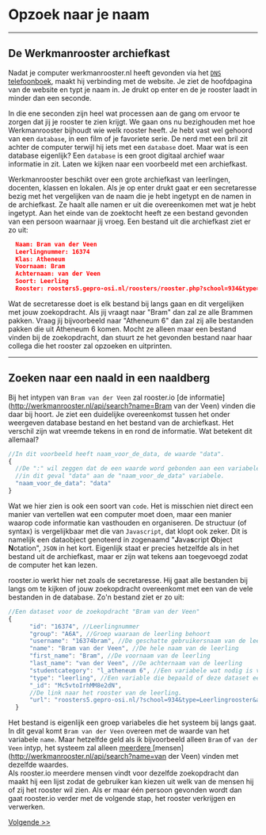 # Opzoek naar je naam
---

## De Werkmanrooster archiefkast

Nadat je computer werkmanrooster.nl heeft gevonden via het [`DNS` telefoonboek](/intypen), maakt hij verbinding met de website. Je ziet de hoofdpagina van de website en typt je naam in. Je drukt op enter en de je rooster laadt in minder dan een seconde.

In die ene seconden zijn heel wat processen aan de gang om ervoor te zorgen dat jij je rooster te zien krijgt. We gaan ons nu bezighouden met hoe Werkmanrooster bijhoudt wie welk rooster heeft. Je hebt vast wel gehoord van een `database`, in een film of je favoriete serie. De nerd met een bril zit achter de computer terwijl hij iets met een `database` doet. Maar wat is een database eigenlijk? Een `database` is een groot digitaal archief waar informatie in zit. Laten we kijken naar een voorbeeld met een archiefkast.

Werkmanrooster beschikt over een grote archiefkast van leerlingen, docenten, klassen en lokalen. Als je op enter drukt gaat er een secretaresse bezig met het vergelijken van de naam die je hebt ingetypt en de namen in de archiefkast. Ze haalt alle namen er uit die overeenkomen met wat je hebt ingetypt. Aan het einde van de zoektocht heeft ze een bestand gevonden van een persoon waarnaar jij vroeg. Een bestand uit die archiefkast ziet er zo uit:

```json
  Naam: Bram van der Veen
  Leerlingnummer: 16374
  Klas: Atheneum
  Voornaam: Bram
  Achternaam: van der Veen
  Soort: Leerling
  Rooster: roosters5.gepro-osi.nl/roosters/rooster.php?school=934&type=Leerlingrooster&afdeling=l_atheneum 6&leerling=16374
```

Wat de secretaresse doet is elk bestand bij langs gaan en dit vergelijken met jouw zoekopdracht. Als jij vraagt naar "Bram" dan zal ze alle Brammen pakken. Vraag jij bijvoorbeeld naar "Atheneum 6" dan zal zij alle bestanden pakken die uit Atheneum 6 komen. Mocht ze alleen maar een bestand vinden bij de zoekopdracht, dan stuurt ze het gevonden bestand naar haar collega die het rooster zal opzoeken en uitprinten.

---

## Zoeken naar een naald in een naaldberg
Bij het intypen van `Bram van der Veen` zal rooster.io [de informatie](http://werkmanrooster.nl/api/search?name=Bram van der Veen) vinden die daar bij hoort. Je ziet een duidelijke overeenkomst tussen het onder weergeven database bestand en het bestand van de archiefkast. Het verschil zijn wat vreemde tekens in en rond de informatie. Wat betekent dit allemaal?

```javascript
//In dit voorbeeld heeft naam_voor_de_data, de waarde "data".
{
  //De ":" wil zeggen dat de een waarde word gebonden aan een variabele
  //in dit geval "data" aan de "naam_voor_de_data" variabele.
  "naam_voor_de_data": "data"
}
```

Wat we hier zien is ook een soort van `code`. Het is misschien niet direct een manier van vertellen wat een computer moet doen, maar een manier waarop code informatie kan vasthouden en organiseren. De structuur (of syntax) is vergelijkbaar met die van `Javascript`, dat klopt ook zeker. Dit is namelijk een dataobject genoteerd in zogenaamd "**J**ava**s**cript **O**bject **N**otation", `JSON` in het kort. Eigenlijk staat er precies hetzelfde als in het bestand uit de archiefkast, maar er zijn wat tekens aan toegevoegd zodat de computer het kan lezen.

rooster.io werkt hier net zoals de secretaresse. Hij gaat alle bestanden bij langs om te kijken of jouw zoekopdracht overeenkomt met een van de vele bestanden in de database. Zo'n bestand ziet er zo uit:
```javascript
//Een dataset voor de zoekopdracht "Bram van der Veen"
{
      "id": "16374", //Leerlingnummer
      "group": "A6A", //Groep waaraan de leerling behoort
      "username": "16374bram", //De geschatte gebruikersnaam van de leerling
      "name": "Bram van der Veen", //De hele naam van de leerling
      "first_name": "Bram", //De voornaam van de leerling
      "last_name": "van der Veen", //De achternaam van de leerling
      "studentcategory": "l_atheneum 6", //Een variabele wat nodig is voor het opzoeken van het rooster.
      "type": "leerling", //Een variable die bepaald of deze dataset een leerling is of iets anders.
      "_id": "Mc5vtoIrhMM8e2dN",
      //De link naar het rooster van de leerling.
      "url": "roosters5.gepro-osi.nl/?school=934&type=Leerlingrooster&afdeling=l_atheneum 6&leerling=16374"
  }
```
Het bestand is eigenlijk een groep variabeles die het systeem bij langs gaat. In dit geval komt `Bram van der Veen` overeen met de waarde van het variabele `name`. Maar hetzelfde geld als ik bijvoorbeeld alleen `Bram` of `van der Veen` intyp, het systeem zal alleen [meerdere ](http://werkmanrooster.nl/api/search?name=Bram)[mensen](http://werkmanrooster.nl/api/search?name=van der Veen) vinden met dezelfde waardes.  
Als rooster.io meerdere mensen vindt voor dezelfde zoekopdracht dan maakt hij een lijst zodat de gebruiker kan kiezen uit welk van de mensen hij of zij het rooster wil zien. Als er maar één persoon gevonden wordt dan gaat rooster.io verder met de volgende stap, het rooster verkrijgen en verwerken.

[Volgende >>](/verkrijgen)
